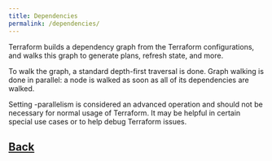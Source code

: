 ```yaml
---
title: Dependencies
permalink: /dependencies/
---
```


Terraform builds a dependency graph from the Terraform configurations, and walks this graph to generate plans, refresh state, and more.

To walk the graph, a standard depth-first traversal is done. Graph walking is done in parallel: a node is walked as soon as all of its dependencies are walked.

Setting -parallelism is considered an advanced operation and should not be necessary for normal usage of Terraform. It may be helpful in certain special use cases or to help debug Terraform issues.

## [Back](index.markdown)
